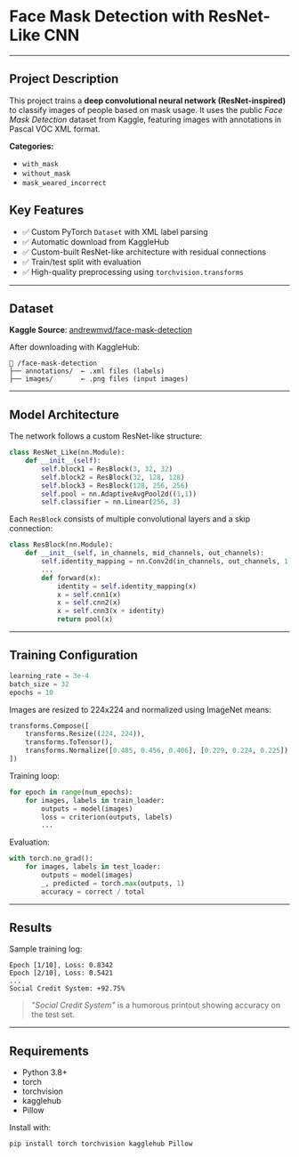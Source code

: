 # Face Mask Detection with ResNet-Like CNN

---

## Project Description

This project trains a **deep convolutional neural network (ResNet-inspired)** to classify images of people based on mask usage. It uses the public *Face Mask Detection* dataset from Kaggle, featuring images with annotations in Pascal VOC XML format.

**Categories:**
- `with_mask`
- `without_mask`
- `mask_weared_incorrect`

## Key Features

- ✅ Custom PyTorch `Dataset` with XML label parsing
- ✅ Automatic download from KaggleHub
- ✅ Custom-built ResNet-like architecture with residual connections
- ✅ Train/test split with evaluation
- ✅ High-quality preprocessing using `torchvision.transforms`

---

## Dataset

**Kaggle Source**: [andrewmvd/face-mask-detection](https://www.kaggle.com/datasets/andrewmvd/face-mask-detection)

After downloading with KaggleHub:
```
📂 /face-mask-detection
├── annotations/  ← .xml files (labels)
├── images/       ← .png files (input images)
```

---

## Model Architecture

The network follows a custom ResNet-like structure:
```python
class ResNet_Like(nn.Module):
    def __init__(self):
        self.block1 = ResBlock(3, 32, 32)
        self.block2 = ResBlock(32, 128, 128)
        self.block3 = ResBlock(128, 256, 256)
        self.pool = nn.AdaptiveAvgPool2d((1,1))
        self.classifier = nn.Linear(256, 3)
```
Each `ResBlock` consists of multiple convolutional layers and a skip connection:
```python
class ResBlock(nn.Module):
    def __init__(self, in_channels, mid_channels, out_channels):
        self.identity_mapping = nn.Conv2d(in_channels, out_channels, 1)
        ...
        def forward(x):
            identity = self.identity_mapping(x)
            x = self.cnn1(x)
            x = self.cnn2(x)
            x = self.cnn3(x + identity)
            return pool(x)
```

---

## Training Configuration

```python
learning_rate = 3e-4
batch_size = 32
epochs = 10
```

Images are resized to 224x224 and normalized using ImageNet means:
```python
transforms.Compose([
    transforms.Resize((224, 224)),
    transforms.ToTensor(),
    transforms.Normalize([0.485, 0.456, 0.406], [0.229, 0.224, 0.225])
])
```

Training loop:
```python
for epoch in range(num_epochs):
    for images, labels in train_loader:
        outputs = model(images)
        loss = criterion(outputs, labels)
        ...
```

Evaluation:
```python
with torch.no_grad():
    for images, labels in test_loader:
        outputs = model(images)
        _, predicted = torch.max(outputs, 1)
        accuracy = correct / total
```

---

## Results

Sample training log:
```
Epoch [1/10], Loss: 0.8342
Epoch [2/10], Loss: 0.5421
...
Social Credit System: +92.75%
```

> _"Social Credit System"_ is a humorous printout showing accuracy on the test set.

---

## Requirements

- Python 3.8+
- torch
- torchvision
- kagglehub
- Pillow

Install with:
```bash
pip install torch torchvision kagglehub Pillow
```
